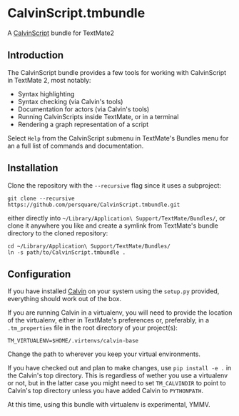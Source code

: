 # CalvinScript.tmbundle
A [CalvinScript][1] bundle for TextMate2

## Introduction

The CalvinScript bundle provides a few tools for working with CalvinScript in TextMate 2, most notably:

- Syntax highlighting
- Syntax checking (via Calvin's tools)
- Documentation for actors (via Calvin's tools)
- Running CalvinScripts inside TextMate, or in a terminal
- Rendering a graph representation of a script

Select `Help` from the CalvinScript submenu in TextMate's Bundles menu for an a full list of commands and documentation.

## Installation

Clone the repository with the `--recursive` flag since it uses a subproject:

    git clone --recursive https://github.com/persquare/CalvinScript.tmbundle.git
  
either directly into `~/Library/Application\ Support/TextMate/Bundles/`, or
clone it anywhere you like and create a symlink from TextMate's bundle directory to the cloned repository:

    cd ~/Library/Application\ Support/TextMate/Bundles/
    ln -s path/to/CalvinScript.tmbundle .

## Configuration

If you have installed [Calvin][1] on your system using the `setup.py` provided, everything should work out of the box.

If you are running Calvin in a virtualenv, you will need to provide the location of the virtualenv, either in TextMate's preferences or, preferably, in a `.tm_properties` file in the root directory of your project(s):

    TM_VIRTUALENV=$HOME/.virtenvs/calvin-base

Change the path to wherever you keep your virtual environments.

If you have checked out and plan to make changes, use `pip install -e .` in the Calvin's top directory. This is regardless of wether you use a virtualenv or not, but in the latter case you might need to set `TM_CALVINDIR` to point to Calvin's top directory unless you have added Calvin to `PYTHONPATH`.   

At this time, using this bundle with virtualenv is experimental, YMMV.

[1]: https://github.com/EricssonResearch/calvin-base
